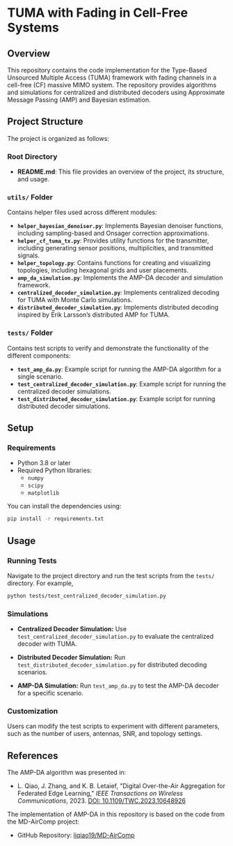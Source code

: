 # TUMA with Fading in Cell-Free Systems

## Overview
This repository contains the code implementation for the Type-Based Unsourced Multiple Access (TUMA) framework with fading channels in a cell-free (CF) massive MIMO system. The repository provides algorithms and simulations for centralized and distributed decoders using Approximate Message Passing (AMP) and Bayesian estimation.


## Project Structure

The project is organized as follows:

### Root Directory
- **README.md**: This file provides an overview of the project, its structure, and usage.

### `utils/` Folder
Contains helper files used across different modules:
- **`helper_bayesian_denoiser.py`**: Implements Bayesian denoiser functions, including sampling-based and Onsager correction approximations.
- **`helper_cf_tuma_tx.py`**: Provides utility functions for the transmitter, including generating sensor positions, multiplicities, and transmitted signals.
- **`helper_topology.py`**: Contains functions for creating and visualizing topologies, including hexagonal grids and user placements.
- **`amp_da_simulation.py`**: Implements the AMP-DA decoder and simulation framework.
- **`centralized_decoder_simulation.py`**: Implements centralized decoding for TUMA with Monte Carlo simulations.
- **`distributed_decoder_simulation.py`**: Implements distributed decoding inspired by Erik Larsson’s distributed AMP for TUMA.

### `tests/` Folder
Contains test scripts to verify and demonstrate the functionality of the different components:
- **`test_amp_da.py`**: Example script for running the AMP-DA algorithm for a single scenario.
- **`test_centralized_decoder_simulation.py`**: Example script for running the centralized decoder simulations.
- **`test_distributed_decoder_simulation.py`**: Example script for running distributed decoder simulations.


## Setup

### Requirements
- Python 3.8 or later
- Required Python libraries:
  - `numpy`
  - `scipy`
  - `matplotlib`

You can install the dependencies using:
```bash
pip install -r requirements.txt
```

## Usage

### Running Tests

Navigate to the project directory and run the test scripts from the ``tests/`` directory. For example,

```bash
python tests/test_centralized_decoder_simulation.py
```

### Simulations


* **Centralized Decoder Simulation:** Use ``test_centralized_decoder_simulation.py`` to evaluate the centralized decoder with TUMA.

* **Distributed Decoder Simulation:** Run ``test_distributed_decoder_simulation.py`` for distributed decoding scenarios.


* **AMP-DA Simulation:** Run ``test_amp_da.py`` to test the AMP-DA decoder for a specific scenario.

### Customization
Users can modify the test scripts to experiment with different parameters, such as the number of users, antennas, SNR, and topology settings.



## References

The AMP-DA algorithm was presented in:

- L. Qiao, J. Zhang, and K. B. Letaief, "Digital Over-the-Air Aggregation for Federated Edge Learning," *IEEE Transactions on Wireless Communications*, 2023. [DOI: 10.1109/TWC.2023.10648926](https://ieeexplore.ieee.org/document/10648926)

The implementation of AMP-DA in this repository is based on the code from the MD-AirComp project:

- GitHub Repository: [liqiao19/MD-AirComp](https://github.com/liqiao19/MD-AirComp)
